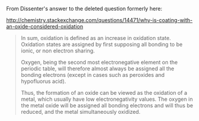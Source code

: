 From Dissenter's answer to the deleted question formerly here:

http://chemistry.stackexchange.com/questions/14471/why-is-coating-with-an-oxide-considered-oxidation

> In sum, oxidation is defined as an increase in oxidation state. Oxidation states are assigned by first supposing all bonding to be ionic, or non electron sharing.  
> 
> Oxygen, being the second most electronegative element on the periodic table, will therefore almost always be assigned all the bonding electrons (except in cases such as peroxides and hypofluorus acid). 
> 
> Thus, the formation of an oxide can be viewed as the oxidation of a metal, which usually have low electronegativity values. The oxygen in the metal oxide will be assigned all bonding electrons and will thus be reduced, and the metal simultaneously oxidized. 

